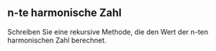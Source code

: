 ## n-te harmonische Zahl

Schreiben Sie eine rekursive Methode, die den Wert der n-ten harmonischen Zahl berechnet.